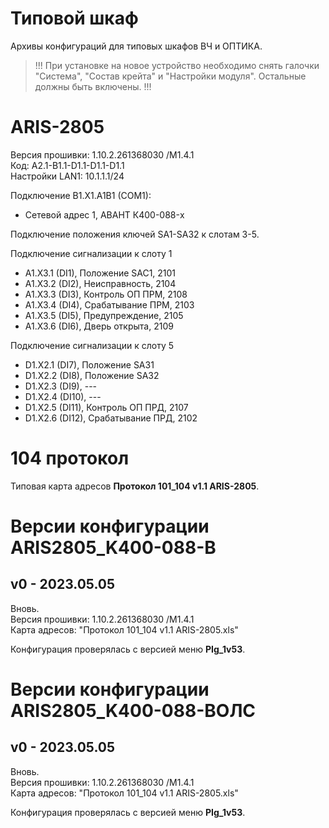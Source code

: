 Типовой шкаф
============

Архивы конфигураций для типовых шкафов ВЧ и ОПТИКА.

> !!! При установке на новое устройство необходимо снять галочки "Система", "Состав крейта" и "Настройки модуля". Остальные должны быть включены. !!!


# ARIS-2805

Версия прошивки: 1.10.2.261368030 /M1.4.1  
Код: A2.1-B1.1-D1.1-D1.1-D1.1  
Настройки LAN1: 10.1.1.1/24

Подключение B1.X1.A1B1 (COM1):
- Сетевой адрес 1, АВАНТ К400-088-x

Подключение положения ключей SA1-SA32 к слотам 3-5.

Подключение сигнализации к слоту 1
- A1.X3.1 (DI1), Положение SAC1,    2101
- A1.X3.2 (DI2), Неисправность,     2104
- A1.X3.3 (DI3), Контроль ОП ПРМ,   2108
- A1.X3.4 (DI4), Срабатывание ПРМ,  2103
- A1.X3.5 (DI5), Предупреждение,    2105
- A1.X3.6 (DI6), Дверь открыта,     2109

Подключение сигнализации к слоту 5
- D1.X2.1 (DI7),  Положение SA31
- D1.X2.2 (DI8),  Положение SA32
- D1.X2.3 (DI9),  ---
- D1.X2.4 (DI10), ---
- D1.X2.5 (DI11), Контроль ОП ПРД,  2107
- D1.X2.6 (DI12), Срабатывание ПРД, 2102


# 104 протокол

Типовая карта адресов **Протокол 101_104 v1.1 ARIS-2805**.  


# Версии конфигурации ARIS2805_K400-088-В

## v0 - 2023.05.05

Вновь.  
Версия прошивки: 1.10.2.261368030 /M1.4.1  
Карта адресов: "Протокол 101_104 v1.1 ARIS-2805.xls"  

Конфигурация проверялась с версией меню **PIg_1v53**.


# Версии конфигурации ARIS2805_K400-088-ВОЛС

## v0 - 2023.05.05

Вновь.  
Версия прошивки: 1.10.2.261368030 /M1.4.1  
Карта адресов: "Протокол 101_104 v1.1 ARIS-2805.xls"  

Конфигурация проверялась с версией меню **PIg_1v53**.


